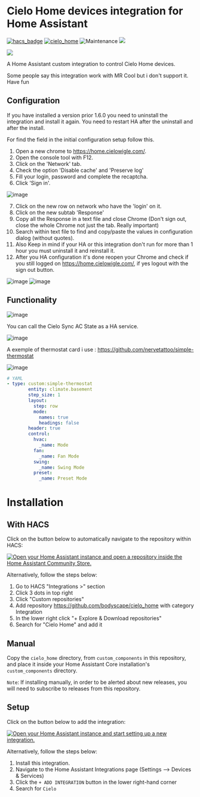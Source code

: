 # Cielo Home devices integration for Home Assistant

[![hacs_badge](https://img.shields.io/badge/HACS-Default-41BDF5.svg?style=for-the-badge)](https://github.com/hacs/integration)
[![cielo_home](https://img.shields.io/github/release/bodyscape/cielo_home/all.svg?style=for-the-badge)](https://github.com/bodyscape/cielo_home/releases)
![Maintenance](https://img.shields.io/maintenance/yes/2025.svg?style=for-the-badge)
[![](https://img.shields.io/badge/MAINTAINER-bodyscape-red?style=for-the-badge)](https://github.com/bodyscape)

<a href="https://www.buymeacoffee.com/bodyscape"><img src="https://img.buymeacoffee.com/button-api/?text=Buy me a coffee&emoji=&slug=bodyscape&button_colour=FFDD00&font_colour=000000&font_family=Cookie&outline_colour=000000&coffee_colour=ffffff"></a>

A Home Assistant custom integration to control Cielo Home devices.

Some people say this integration work with MR Cool but i don't support it. Have fun


## Configuration

If you have installed a version prior 1.6.0 you need to uninstall the integration and install it again.
You need to restart HA after the uninstall and after the install.

For find the field in the initial configuration setup follow this.

1. Open a new chrome to https://home.cielowigle.com/.
2. Open the console tool with F12.
3. Click on the 'Network' tab.
4. Check the option 'Disable cache' and 'Preserve log'
5. Fill your login, password and complete the recaptcha.
6. Click 'Sign in'.

![image](https://github.com/bodyscape/cielo_home/assets/30115568/3d1878e3-031e-4ab7-86ab-464c15b11eeb)

7. Click on the new row on network who have the 'login' on it.
8. Click on the new subtab 'Response'
9. Copy all the Response in a text file and close Chrome (Don't sign out, close the whole Chrome not just the tab. Really important)
10. Search within text file to find and copy/paste the values in configuration dialog (without quotes).
11. Also Keep in mind if your HA or this integration don't run for more than 1 hour you must uninstall it and reinstall it.
12. After you HA configuration it's done reopen your Chrome and check if you still logged on https://home.cielowigle.com/, if yes logout with the sign out button.

![image](https://github.com/bodyscape/cielo_home/assets/30115568/96702e55-d4e0-4815-8316-a9a6cfbbab74)
![image](https://github.com/bodyscape/cielo_home/assets/30115568/19e3d181-6091-4814-8ed8-b222396bc989)



## Functionality

![image](https://user-images.githubusercontent.com/30115568/229196023-6d2923fa-a09d-4e03-8615-78060a2003d6.png)


You can call the Cielo Sync AC State as a HA service.

![image](https://user-images.githubusercontent.com/30115568/229198720-c6cbd225-8929-4593-8a49-b015f05f3761.png)


A exemple of thermostat card i use : https://github.com/nervetattoo/simple-thermostat

![image](https://user-images.githubusercontent.com/30115568/218138232-3249b15e-ce08-4eee-bbeb-178d7e150caa.png)

``` yaml
# YAML
- type: custom:simple-thermostat
        entity: climate.basement
        step_size: 1
        layout:
          step: row
          mode:
            names: true
            headings: false
        header: true
        control:
          hvac:
            _name: Mode
          fan:
            _name: Fan Mode
          swing:
            _name: Swing Mode
          preset:
            _name: Preset Mode
```

# Installation

## With HACS

Click on the button below to automatically navigate to the repository within HACS:

[![Open your Home Assistant instance and open a repository inside the Home Assistant Community Store.](https://my.home-assistant.io/badges/hacs_repository.svg)](https://my.home-assistant.io/redirect/hacs_repository/?owner=bodyscape&repository=cielo_home&category=integration)

Alternatively, follow the steps below:

1. Go to HACS "Integrations >" section
2. Click 3 dots in top right
3. Click "Custom repositories"
4. Add repository https://github.com/bodyscape/cielo_home with category Integration
5. In the lower right click "+ Explore & Download repositories"
6. Search for "Cielo Home" and add it

## Manual
Copy the `cielo_home` directory, from `custom_components` in this repository,
and place it inside your Home Assistant Core installation's `custom_components` directory.

`Note`: If installing manually, in order to be alerted about new releases, you will need to subscribe to releases from this repository. 

## Setup

Click on the button below to add the integration:

[![Open your Home Assistant instance and start setting up a new integration.](https://my.home-assistant.io/badges/config_flow_start.svg)](https://my.home-assistant.io/redirect/config_flow_start/?domain=cielo_home)

Alternatively, follow the steps below:

1. Install this integration.
2. Navigate to the Home Assistant Integrations page (Settings --> Devices & Services)
3. Click the `+ ADD INTEGRATION` button in the lower right-hand corner
4. Search for `Cielo`
